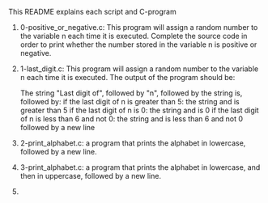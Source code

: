 This README explains each script and C-program
1. 0-positive_or_negative.c: This program will assign a random number to the variable n each time it is executed. Complete the source code in order to print whether the number stored in the variable n is positive or negative.
2. 1-last_digit.c: This program will assign a random number to the variable n each time it is executed.
The output of the program should be:

    The string "Last digit of", followed by
    "n", followed by
    the string is, followed by:
        if the last digit of n is greater than 5: the string and is greater than 5
        if the last digit of n is 0: the string and is 0
        if the last digit of n is less than 6 and not 0: the string and is less than 6 and not 0
    followed by a new line
3. 2-print_alphabet.c:  a program that prints the alphabet in lowercase, followed by a new line.
4. 3-print_alphabet.c: a program that prints the alphabet in lowercase, and then in uppercase, followed by a new line.
5.  
